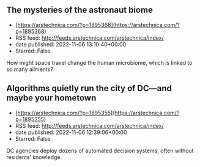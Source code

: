 ## The mysteries of the astronaut biome
 - [https://arstechnica.com/?p=1895368](https://arstechnica.com/?p=1895368)
 - RSS feed: http://feeds.arstechnica.com/arstechnica/index/
 - date published: 2022-11-06 13:10:40+00:00
 - Starred: False

How might space travel change the human microbiome, which is linked to so many ailments?

## Algorithms quietly run the city of DC—and maybe your hometown
 - [https://arstechnica.com/?p=1895355](https://arstechnica.com/?p=1895355)
 - RSS feed: http://feeds.arstechnica.com/arstechnica/index/
 - date published: 2022-11-06 12:39:06+00:00
 - Starred: False

DC agencies deploy dozens of automated decision systems, often without residents’ knowledge.
